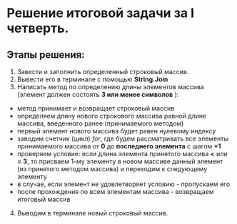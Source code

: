 # Решение итоговой задачи за I четверть.

## Этапы решения:
1. Завести и заполнить определенный строковый массив.
2. Вывести его в терминале с помощью **String.Join**
3. Написать метод по определению длины элементов массива (элемент должен состоять **3 или менее символов** ):
* метод принимает и возвращает строковый массив
* определяем длину нового строкового массива равной длине массива, введенного ранее (принимаемого методом)
* первый элемент нового массива будет равен нулевому индексу
* заводим счетчик (цикл) *for*, где будем рассматривать все элементы принимаемого массива от **0** до **последнего элемента** с шагом **+1**
* проверяем условие: если длина элемента принятого массива **<** или **= 3**, то присваем 1-му элементу в новом массиве данный элемент (из принятого методом массива) и переходим к следующему элементу
* в случае, если элемент не удовлетворяет условию - пропускаем его
* после прохождения по всем элементам массива - возвращаем итоговый массив
4. Выводим в терминале новый строковый массив.